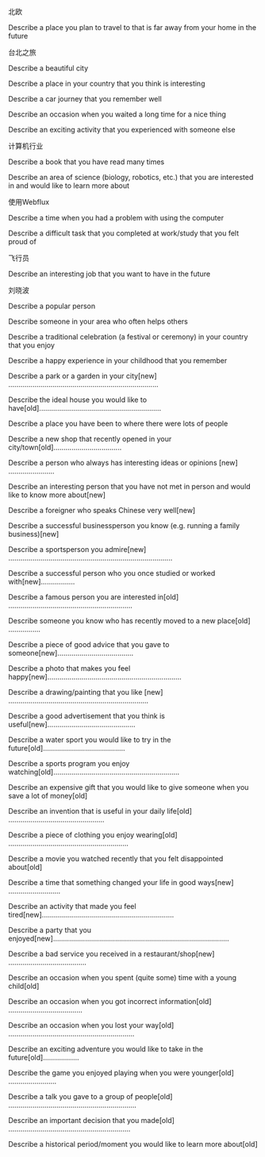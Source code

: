 北欧

Describe a place you plan to travel to that is far away from your home in the future



台北之旅

Describe a beautiful city

Describe a place in your country that you think is interesting

Describe a car journey that you remember well

Describe an occasion when you waited a long time for a nice thing

Describe an exciting activity that you experienced with someone else



计算机行业

Describe a book that you have read many times

Describe an area of science (biology, robotics, etc.) that you are interested in and would like to learn more about



使用Webflux

Describe a time when you had a problem with using the computer

Describe a difficult task that you completed at work/study that you felt proud of 



飞行员

Describe an interesting job that you want to have in the future





刘晓波

Describe a popular person

Describe someone in your area who often helps others





Describe a traditional celebration (a festival or ceremony) in your country that you enjoy

Describe a happy experience in your childhood that you remember









Describe a park or a garden in your city[new] ........................................................................... 

Describe the ideal house you would like to have[old].............................................................

Describe a place you have been to where there were lots of people

Describe a new shop that recently opened in your city/town[old]..................................

Describe a person who always has interesting ideas or opinions [new] ....................... 

Describe an interesting person that you have not met in person and would like to know more about[new] 

Describe a foreigner who speaks Chinese very well[new]

Describe a successful businessperson you know (e.g. running a family business)[new] 

Describe a sportsperson you admire[new] .................................................................................. 

Describe a successful person who you once studied or worked with[new].................

Describe a famous person you are interested in[old] ..............................................................

Describe someone you know who has recently moved to a new place[old] ................ 

Describe a piece of good advice that you gave to someone[new]......................................

Describe a photo that makes you feel happy[new]...................................................................

Describe a drawing/painting that you like [new] ......................................................................

 Describe a good advertisement that you think is useful[new]............................................

Describe a water sport you would like to try in the future[old].........................................

Describe a sports program you enjoy watching[old]...............................................................

Describe an expensive gift that you would like to give someone when you save a lot of money[old] 

Describe an invention that is useful in your daily life[old] ................................................ 

Describe a piece of clothing you enjoy wearing[old] ............................................................ 

Describe a movie you watched recently that you felt disappointed about[old]

Describe a time that something changed your life in good ways[new] .......................... 

Describe an activity that made you feel tired[new]..................................................................

Describe a party that you enjoyed[new]........................................................................................

Describe a bad service you received in a restaurant/shop[new] .......................................

Describe an occasion when you spent (quite some) time with a young child[old]

Describe an occasion when you got incorrect information[old] ..................................... 

Describe an occasion when you lost your way[old] ...............................................................

Describe an exciting adventure you would like to take in the future[old]..................

Describe the game you enjoyed playing when you were younger[old] ........................

Describe a talk you gave to a group of people[old] ................................................................ 

Describe an important decision that you made[old] .............................................................

Describe a historical period/moment you would like to learn more about[old]